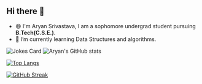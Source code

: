 ## Hi there 👋

- 😄 I'm Aryan Srivastava, I am a sophomore undergrad student pursuing **B.Tech(C.S.E.)**.
- 🌱 I’m currently learning Data Structures and algorithms.



<!-- Markdown -->
![Jokes Card](https://readme-jokes.vercel.app/api) ![Aryan's GitHub stats](https://github-readme-stats.vercel.app/api?username=Aryan-Srivastava&show_icons=true&theme=tokyonight)

[![Top Langs](https://github-readme-stats.vercel.app/api/top-langs/?username=Aryan-Srivastava&layout=compact&theme=tokyonight)](https://github.com/anuraghazra/github-readme-stats)

[![GitHub Streak](https://github-readme-streak-stats.herokuapp.com/?user=Aryan-Srivastava&theme=dark)](https://git.io/streak-stats)


<!--
**Aryan-Srivastava/Aryan-Srivastava** is a ✨ _special_ ✨ repository because its `README.md` (this file) appears on your GitHub profile.

Here are some ideas to get you started:

- 🔭 I’m currently working on ...
- 🌱 I’m currently learning ...
- 👯 I’m looking to collaborate on ...
- 🤔 I’m looking for help with ...
- 💬 Ask me about ...
- 📫 How to reach me: ...
- 😄 Pronouns: ...
- ⚡ Fun fact: ...
-->

